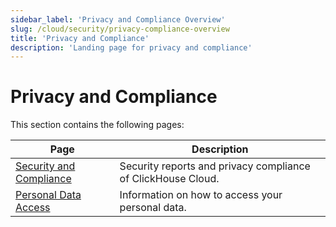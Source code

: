 ```yaml
---
sidebar_label: 'Privacy and Compliance Overview'
slug: /cloud/security/privacy-compliance-overview
title: 'Privacy and Compliance'
description: 'Landing page for privacy and compliance'
---
```


# Privacy and Compliance

This section contains the following pages:

| Page                                                                       | Description                                                  |
|----------------------------------------------------------------------------|--------------------------------------------------------------|
| [Security and Compliance](/cloud/security/security-and-compliance) | Security reports and privacy compliance of ClickHouse Cloud. |
| [Personal Data Access](/cloud/security/personal-data-access)       | Information on how to access your personal data.             |
